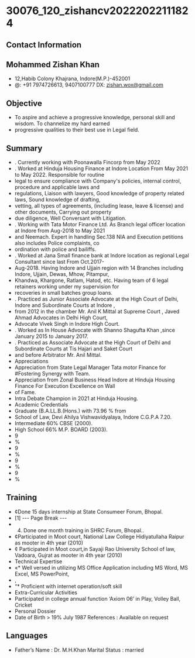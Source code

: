 # 30076_120_zishancv20222022111824

## Contact Information



## Mohammed Zishan Khan

* 12,Habib Colony Khajrana, Indore(M.P.)-452001
* @: +91 7974726613, 9407100777 DX: zishan.wox@gmail.com


## Objective

* To aspire and achieve a progressive knowledge, personal skill and wisdom. To channelize my hard earned
* progressive qualities to their best use in Legal field.


## Summary

* . Currently working with Poonawalla Fincorp from May 2022
* . Worked at Hinduja Housing Finance at Indore Location From May 2021 to May 2022. Responsible for routine
* legal to ensure compliance with Company's policies, internal control, procedure and applicable laws and
* regulations, Liaison with lawyers, Good knowledge of property related laws, Sound knowledge of drafting,
* vetting, all types of agreements, (including lease, leave & license) and other documents, Carrying out property
* due diligence, Well Conversant with Litigation.
* . Working with Tata Motor Finance Ltd. As Branch legal officer location at Indore from Aug-2018 to May 2021
* and Neemach. Expert in handling Sec.138 NIA and Execution petitions also includes Police complaints, co
* ordination with police and bailiffs.
* . Worked at Jana Small finance bank at Indore location as regional Legal Consultant since last From Oct.2017-
* Aug-2018. Having Indore and Ujjain region with 14 Branches including Indore, Ujjain, Dewas, Mhow, Pitampur,
* Khandwa, Khargone, Ratlam, Hatod, etc. Having team of 6 legal retainers working under my supervision for
* recoveries in small batches group loans.
* . Practiced as Junior Associate Advocate at the High Court of Delhi, Indore and Subordinate Courts at Indore ,
* from 2012 in the chamber Mr. Anil K Mittal at Supreme Court , Javed Ahmad Advocates in Delhi High Court,
* Advocate Vivek Singh in Indore High Court.
* . Worked as In House Advocate with Shanno Shagufta Khan ,since January 2015 to January 2017.
* . Practiced as Associate Advocate at the High Court of Delhi and Subordinate Courts at Tis Hajari and Saket Court
* and before Arbitrator Mr. Anil Mittal.
* Appreciations
* Appreciation from State Legal Manager Tata motor Finance for #Fostering Synergy with Team.
* Appreciation from Zonal Business Head Indore at Hinduja Housing Finance For Execution Excellence on Wall
* of Fame.
* Intra Debate Champion in 2021 at Hinduja Housing.
* Academic Credentials
* Graduate (B.A.LL.B.(Hons.) with 73.96 % from
* School of Law, Devi Ahilya Vishwavidyalaya, Indore C.G.P.A 7.20.
* Intermediate 60% CBSE (2000).
* High School 66% M.P. BOARD (2003).
* 9
* %
* 9
* %
* 9
* %
* 9
* %


## Training

* ¢Done 15 days internship at State Consumeer Forum, Bhopal.
* [1]
--- Page Break ---
* 4. Done one month training in SHRC Forum, Bhopal..
* ¢Participated in Moot court, National Law College Hidiyatullaha Raipur as mooter in 4th year (2010)
* ¢ Participated in Moot court,in Sayaji Rao University School of law, Vadoara, Gujrat as mooter in 4th year (2010)
* Technical Expertise
* «* Well versed in utilizing MS Office Application including MS Word, MS Excel, MS PowerPoint,
* ,
* “* Proficient with internet operation/soft skill
* Extra-Curricular Activities
* Participated in college annual function ‘Axiom 06’ in Play, Volley Ball, Cricket
* Personal Dossier
* Date of Birth > 19% July 1987 References : Available on request


## Languages

* Father’s Name : Dr. M.H.Khan Marital Status : married


